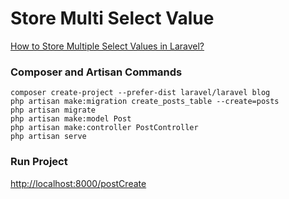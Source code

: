 # Store Multi Select Value

[How to Store Multiple Select Values in Laravel?](https://www.itsolutionstuff.com/post/how-to-store-multiple-select-values-in-laravelexample.html)

### Composer and Artisan Commands
```shell script
composer create-project --prefer-dist laravel/laravel blog
php artisan make:migration create_posts_table --create=posts
php artisan migrate
php artisan make:model Post
php artisan make:controller PostController
php artisan serve
```

### Run Project
[http://localhost:8000/postCreate](http://localhost:8000/postCreate)
